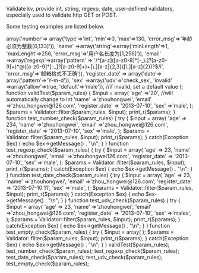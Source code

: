 Validate kv, provide int, string, regexp, date, user-defined validators, especially used to validate http GET or POST.

Some testing examples are listed below.

<?php 
require_once('Validator.php');

function check_sex(&$sex) {
    return in_array($sex, array('male','female'));
}

$param_rules = array(
	'age'		=>array('number'=> array('type'=>'int', 'min'=>0, 'max'=>130, 'error_msg'=>'年龄必须为整数[0,133]')), 
	'name'		=>array('string'=>array('minLength'=>1, 'maxLenght'=>256, 'error_msg'=>'用户名长度为[1,256]')),
	'email'		=>array('regexp'=>array('pattern' => '/^[a-z]([a-z0-9]*[-_\.]?[a-z0-9]+)*@([a-z0-9]*[-_]?[a-z0-9]+)+[\.][a-z]{2,3}([\.][a-z]{2})?$/i', 'error_msg'=>'邮箱格式不正确')),
	'register_date' => array('date'=> array('pattern'=>'Y-m-d')),
	'sex' 		=>array('udv'=>'check_sex', 'invalid' =>array('allow'=>true, 'default'=>'male')), //if invalid, set a default value
);

function validTest($param_rules) {
	$input = array(
		'age'		=>'20',  //will automatically change to int
		'name'		=>'zhouhongwei',
		'email'		=>'zhou_hongwei@126.com',
		'register_date' => '2013-07-10',
		'sex'		=>'male',
	);
	$params = Validator::filter($param_rules, $input);

	print_r($params);
}

function test_number_check($param_rules) {
	try {
		$input = array(
			'age'		=> 234,  
			'name'		=>'zhouhongwei',
			'email'		=>'zhou_hongwei@126.com',
			'register_date' => '2013-07-10',
			'sex'		=>'male',
		);
		$params = Validator::filter($param_rules, $input);
		print_r($params);
	}
	catch(Exception $ex) {
		echo $ex->getMessage() . "\n";
	}
}


function test_regexp_check($param_rules) {
	try {
		$input = array(
			'age'		=> 23, 
			'name'		=>'zhouhongwei',
			'email'		=>'zhouhongwei126.com',
			'register_date' => '2013-07-10',
			'sex'		=>'male',
		);
		$params = Validator::filter($param_rules, $input);
		print_r($params);
	}
	catch(Exception $ex) {
		echo $ex->getMessage() . "\n";
	}
}


function test_date_check($param_rules) {
	try {
		$input = array(
			'age'		=> 23, 
			'name'		=>'zhouhongwei',
			'email'		=>'zhou_hongwei@126.com',
			'register_date' => '2013-07-10 11',
			'sex'		=>'male',
		);
		$params = Validator::filter($param_rules, $input);
		print_r($params);
	}
	catch(Exception $ex) {
		echo $ex->getMessage() . "\n";
	}
}

function test_udv_check($param_rules) {
	try {
		$input = array(
			'age'		=> 23, 
			'name'		=>'zhouhongwei',
			'email'		=>'zhou_hongwei@126.com',
			'register_date' => '2013-07-10',
			'sex'		=>'males',
		);
		$params = Validator::filter($param_rules, $input);
		print_r($params);
	}
	catch(Exception $ex) {
		echo $ex->getMessage() . "\n";
	}
}


function test_empty_check($param_rules) {
	try {
		$input = array(
		);
		$params = Validator::filter($param_rules, $input);
		print_r($params);
	}
	catch(Exception $ex) {
		echo $ex->getMessage() . "\n";
	}
}


validTest($param_rules);
test_number_check($param_rules);
test_regexp_check($param_rules);
test_date_check($param_rules);
test_udv_check($param_rules);
test_empty_check($param_rules);



